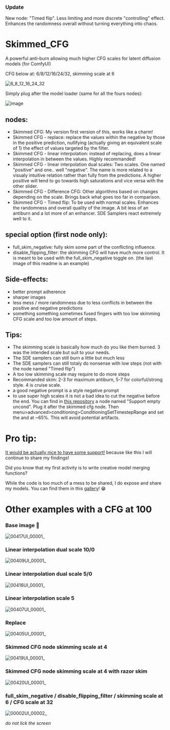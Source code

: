 ### Update

New node: "Timed flip". Less limiting and more discrete "controlling" effect. Enhances the randomness overall without turning everything into chaos.

# Skimmed_CFG
A powerful anti-burn allowing much higher CFG scales for latent diffusion models (for ComfyUI)

CFG below at: 6/8/12/16/24/32, skimming scale at 6

![6_8_12_16_24_32](https://github.com/user-attachments/assets/6eb4beb6-0579-4f3e-a85e-e23b6472ebae)


Simply plug after the model loader (same for all the fours nodes):

![image](https://github.com/user-attachments/assets/b188947c-6226-42ff-b868-e6a44bbfe590)

## nodes: 
- Skimmed CFG: My version first version of this, works like a charm!
- Skimmed CFG - replace: replace the values within the negative by those in the positive prediction, nullifying (actually giving an equivalent scale of 1) the effect of values targeted by the filter.
- Skimmed CFG - linear interpolation: instead of replacing, does a linear interpolation in between the values. Highly recommanded!
- Skimmed CFG - linear interpolation dual scales: Two scales. One named "positive" and one.. well "negative". The name is more related to a visualy intuitive relation rather than fully from the predictions. A higher positive will tend to go towards high saturations and vice versa with the other slider.
- Skimmed CFG - Difference CFG: Other algorithms based on changes depending on the scale. Brings back what goes too far in comparison.
- Skimmed CFG - Timed flip: To be used with normal scales. Enhances the randomness and overall quality of the image. A bit less of an antiburn and a lot more of an enhancer. SDE Samplers react extremely well to it.

## special option (first node only):
- full_skim_negative: fully skim some part of the conflicting influence.
- disable_flipping_filter: the skimming CFG will have much more control. It is meant to be used with the full_skim_negative toggle on. (the last image of this readme is an example)

## Side-effects:

- better prompt adherence
- sharper images
- less mess / more randomness due to less conflicts in between the positive and negative predictions
- something something sometimes fused fingers with too low skimming CFG scale and too low amount of steps.


## Tips:

- The skimming scale is basically how much do you like them burned. 3 was the intended scale but suit to your needs.
- The SDE samplers can still burn a little but much less
- The SDE samplers can still totaly do nonsense with low steps (not with the node named "Timed flip")
- A too low skimming scale may require to do more steps
- Recommanded skim: 2-3 for maximum antiburn, 5-7 for colorful/strong style. 4 is cruise scale.
- a good negative prompt is a style negative prompt
- to use super high scales it is not a bad idea to cut the negative before the end. You can find in [this repository](https://github.com/Extraltodeus/pre_cfg_comfy_nodes_for_ComfyUI/tree/main) a node named "Support empty uncond". Plug it after the skimmed cfg node. Then menu>advanced>conditioning>ConditioningSetTimestepRange and set the and at ~65%. This will avoid potential artifacts.



# Pro tip:

[It would be actually nice to have some support!](https://www.patreon.com/extraltodeus) because like this I will continue to share my findings!

Did you know that my first activity is to write creative model merging functions?

While the code is too much of a mess to be shared, I do expose and share my models. You can find them in this [gallery](https://github.com/Extraltodeus/shared_models_galleries)! 😁



# Other examples with a CFG at 100

### Base image 🤭

![00417UI_00001_](https://github.com/user-attachments/assets/0b4a5ae2-4815-456f-a3ff-4280d311842b)

### Linear interpolation dual scale 10/0

![00409UI_00001_](https://github.com/user-attachments/assets/9bcf9121-4341-4948-94e7-2aebca50a4d3)

### Linear interpolation dual scale 5/0

![00416UI_00001_](https://github.com/user-attachments/assets/f51365fa-9553-43a1-a060-e2b545b1dc74)

### Linear interpolation scale 5

![00407UI_00001_](https://github.com/user-attachments/assets/ead094fd-a74c-4722-a393-63a9bf738b10)

### Replace

![00405UI_00001_](https://github.com/user-attachments/assets/8c14a7a7-6b04-4d4b-9264-4651b3134186)

### Skimmed CFG node skimming scale at 4

![00419UI_00001_](https://github.com/user-attachments/assets/0f84ce0a-5547-4594-aff4-9b67eeb3bdf2)

### Skimmed CFG node skimming scale at 4 with razor skim

![00420UI_00001_](https://github.com/user-attachments/assets/861b7c42-8f48-4123-904e-bd1ada973595)

### full_skim_negative / disable_flipping_filter / skimming scale at 6 / CFG scale at 32

![00002UI_00002_](https://github.com/user-attachments/assets/85f7ec8c-d7ed-4f7c-91ee-8e704ca9833a)

_do not lick the screen_
